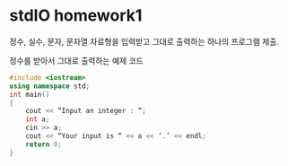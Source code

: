 # stdIO homework1
정수, 실수, 문자, 문자열 자료형을 입력받고 그대로 출력하는 하나의 프로그램 제출.

정수를 받아서 그대로 출력하는 예제 코드
```cpp
#include <iostream>
using namespace std;
int main()
{
    cout << “Input an integer : “;
    int a;
    cin >> a;
    cout << “Your input is “ << a << ‘.’ << endl;
    return 0;
}
```

